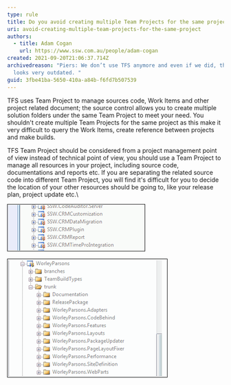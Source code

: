 ```yaml
---
type: rule
title: Do you avoid creating multiple Team Projects for the same project?
uri: avoid-creating-multiple-team-projects-for-the-same-project
authors:
  - title: Adam Cogan
    url: https://www.ssw.com.au/people/adam-cogan
created: 2021-09-20T21:06:37.714Z
archivedreason: "Piers: We don’t use TFS anymore and even if we did, this rule
  looks very outdated. "
guid: 3fbe41ba-5650-410a-a84b-f6fd7b507539
---
```

TFS uses Team Project to manage sources code, Work Items and other project related document; the source control allows you to create multiple solution folders under the same Team Project to meet your need. You shouldn't create multiple Team Projects for the same project as this make it very difficult to query the Work Items, create reference between projects and make builds.

TFS Team Project should be considered from a project management point of view instead of technical point of view, you should use a Team Project to manage all resources in your project, including source code, documentations and reports etc. If you are separating the related source code into different Team Project, you will find it's difficult for you to decide the location of your other resources should be going to, like your release plan, project update etc.\
<!--endintro-->

![Figure: Bad Example - Multiple Team Projects for the same product](bad-multiple-projects.gif)



![Figure: Good Example - Multiple solution folders in the same Team Project](good-multiple-folders.gif)